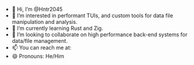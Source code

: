 - 👋 Hi, I’m @Hntr2045
- 👀 I’m interested in performant TUIs, and custom tools for data file manipulation and analysis.
- 🌱 I’m currently learning Rust and Zig.
- 💞️ I’m looking to collaborate on high performance back-end systems for data/file management.
- 📫 You can reach me at:
- 😄 Pronouns: He/Him
